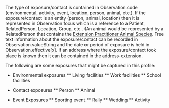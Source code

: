 The type of exposure/contact is contained in Observation.code (environmental, activity, event, location, person, animal, etc.). If the exposure/contact is an entity (person, animal, location) then it is represented in Observation.focus which is a reference to a Patient, RelatedPerson, Location, Group, etc.. (An animal would be represented by a RelatedPerson that contains the [Extension Practitioner Animal Species](https://www.hl7.org/fhir/extension-practitioner-animalspecies.html). Free text information about the exposure/contact can be recorded in Observation.valueString and the date or period of exposure is held in Observation.effective[x]. If an address where the exposure/contact took place is known then it can be contained in the address-extension.

The following are some exposures that might be captured in this profile:
* Environmental exposures
** Living facilities
** Work facilities
** School facilities

* Contact exposures
** Person 
** Animal

* Event Exposures
** Sporting event
** Rally
** Wedding
** Activity